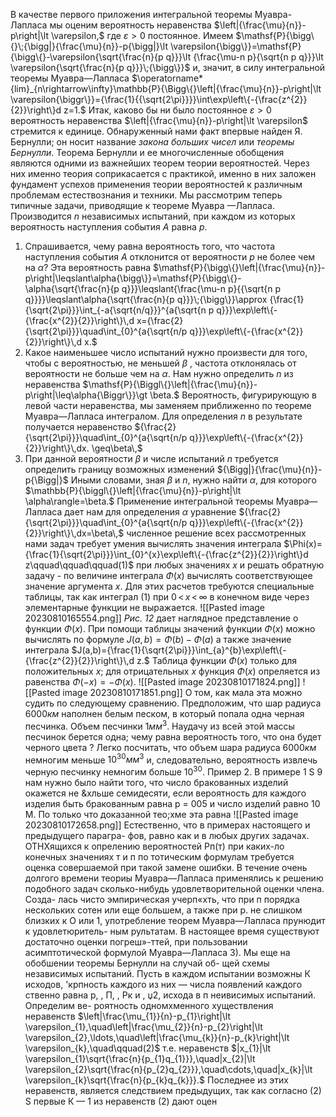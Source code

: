 В качестве первого приложения интегральной теоремы Муавра-Лапласа мы оценим вероятность неравенства $\left|{\frac{\mu}{n}}-p\right|\lt \varepsilon,$ где $\varepsilon\gt 0$ постоянное. 
Имеем $\mathsf{P}{\bigg\{}\;{\bigg|}{\frac{\mu}{n}}-p{\bigg|}\lt \varepsilon{\bigg\}}=\mathsf{P}{\bigg\{}-\varepsilon{\sqrt{\frac{n}{p q}}}\lt {\frac{\mu-n p}{\sqrt{n p q}}}\lt \varepsilon{\sqrt{\frac{n}{p q}}}\;{\bigg\}}$ и, значит, в силу интегральной теоремы Муавра—Лапласа $\operatorname*{lim}_{n\rightarrow\infty}\mathbb{P}{\Bigg\{}\left|{\frac{\mu}{n}}-p\right|\lt \varepsilon{\biggr\}}={\frac{1}{{\sqrt{2\pi}}}}\int\exp\left\{-{\frac{z^{2}}{2}}\right\}d z=1.$ Итак, каково бы ни было  постоянное $\varepsilon\gt 0$ вероятность неравенства $\left|{\frac{\mu}{n}}-p\right|\lt \varepsilon$  стремится к единице. 
Обнаруженный нами факт впервые найден Я. Бернулли; он носит название *закона больших чисел* или *теоремы Бернулли*. Теорема Бернулли и ее многочисленные обобщения являются одними из важнейших теорем теории вероятностей. Через них именно теория соприкасается с практикой, именно в них заложен фундамент успехов применения теории вероятностей к различным проблемам естествознания и техники.
Мы рассмотрим теперь типичные задачи, приводящие к теореме Муавра —Лапласа.
Производится $n$ независимых испытаний, при каждом из которых вероятность наступления события $А$ равна $р$.
1. Спрашивается, чему равна вероятность того, что частота наступления события $А$ отклонится от вероятности $р$ не более чем на $\alpha$? Эта вероятность равна $\mathsf{P}{\bigg\{}\left|{\frac{\mu}{n}}-p\right|\leqslant\alpha{\bigg\}}=\mathsf{P}{\bigg\{}-\alpha{\sqrt{\frac{n}{p q}}}\leqslant{\frac{\mu-n p}{{\sqrt{n p q}}}}\leqslant\alpha{\sqrt{\frac{n}{p q}}}\;{\bigg\}}\approx {\frac{1}{\sqrt{2\pi}}}\int_{-a{\sqrt{n/q}}}^{a{\sqrt{n p q}}}\exp\left\{-{\frac{x^{2}}{2}}\right\}\,d x={\frac{2}{\sqrt{2\pi}}}\quad\int_{0}^{a{\sqrt{n/p q}}}\exp\left\{-{\frac{x^{2}}{2}}\right\}\,d x.$
2. Какое наименьшее число испытаний нужно произвести для того, чтобы с вероятностью, не меньшей $\beta$ , частота отклонялась от вероятности не больше чем на $\alpha$. Нам нужно определить $n$ из неравенства
$\mathsf{P}{\Biggl\{}\left|{\frac{\mu}{n}}-p\right|\leq\alpha{\Biggr\}}\gt \beta.$
Вероятность, фигурирующую в левой части неравенства, мы заменяем приближенно по теореме Муавра—Лапласа интегралом. Для определения $n$ в результате получается неравенство ${\frac{2}{\sqrt{2\pi}}}\quad\int_{0}^{a{\sqrt{n/p q}}}\exp\left\{-{\frac{x^{2}}{2}}\right\}\,dx. \geq\beta\,$
3. При данной вероятности $\beta$ и числе испытаний $n$ требуется определить границу возможных изменений ${\Bigg|}{\frac{\mu}{n}}-p{\Bigg|}$ Иными словами, зная $\beta$ и $n$, нужно найти $\alpha$, для которого $\mathbb{P}{\biggl\{}\left|{\frac{\mu}{n}}-p\right|\lt \alpha\rangle=\beta.$
Применение интегральной теоремы Муавра—Лапласа дает нам для определения $\alpha$ уравнение
${\frac{2}{\sqrt{2\pi}}}\quad\int_{0}^{a{\sqrt{n/p q}}}\exp\left\{-{\frac{x^{2}}{2}}\right\}\,dx=\beta\,$
численное решение всех рассмотренных нами задач требует умения вычислять значения интеграла $\Phi(x)={\frac{1}{\sqrt{2\pi}}}\int_{0}^{x}\exp\left\{-{\frac{z^{2}}{2}}\right\}d z\qquad\qquad\qquad(1)$
при любых значениях $x$ и решать обратную задачу - по величине интеграла $\Phi(x)$ вычислять соответствующее значение аргумента $x$. Для этих расчетов требуются специальные таблицы, так как интеграл $(1)$ при $0\,\lt \,x\,\lt \,\infty$ в конечном виде через элементарные функции не выражается. 
![[Pasted image 20230810165554.png]]
*Рис. 12* дает наглядное представление о функции $\Phi(x)$. При помощи таблицы значений функции $\Phi(x)$ можно вычислять по формуле $J(a,b)=\Phi(b)-\Phi(a)$ а также значение интеграла $J(a,b)={\frac{1}{\sqrt{2\pi}}}\int_{a}^{b}\exp\left\{-{\frac{z^{2}}{2}}\right\}\,d z.$ 
Таблица функции $\Phi(x)$ только для положительных $х$; для отрицательных $x$ функция $\Phi(x)$ опреляется
из равенства $\Phi(-x)=-\Phi(x).$
![[Pasted image 20230810171824.png]]
![[Pasted image 20230810171851.png]]
О том, как мала эта можно судить по следующему сравнению. Предположим, что шар радиуса $6 000 км$ наполнен белым песком, в который попала одна черная песчинка. Объем песчинки $1 мм^3$. Наудачу из всей этой массы песчинок берется одна; чему равна вероятность того, что она будет черного цвета ?
Легко посчитать, что объем шара радиуса $6 000 км$ немногим меньше $10^{30} мм^3$ и, следовательно,  вероятность извлечь черную песчинку немногим больше $10^{30}$.
Пример 2. В примере 1 S 9 нам нужно было найти того,
что число бракованных изделий окажется не &хльше семидесяти, если вероятность для каждого изделия быть бракованным равна р = 005
и число изделий равно 10 М. По только что доказанной тео;хме эта равна
![[Pasted image 20230810172658.png]]
Естественно, что в примерах настоящего и предыдущего парагра-
фов, равно как и в любых других задачах. ОТНХящихся к опрелению
вероятностей Рп(т) при каких-ло конечных значениях т и п по
тотическим формулам требуется оценка совершаемой
при такой замене ошибки. В течение очень долгого времени теориы
Муавра—Лапласа применялись к решению подобного задач
сколько-нибудь удовлетворительной оценки члена. Созда-
лась чисто эмпирическая учерп«хть, что при п порядка нескольких
сотен или еще большем, а также при р. не слишком близких к О или
1, употребление теорем Муавра—Лапласа прунюдит к удовлетюритель-
ным рультатам. В настоящее время существуют достаточно
оценки погреш»-ттей, при пользовании асимптотической
формулой Муавра—Лапласа 3).
Мы еще на обобшении теоремы Бернулли на случай об-
щей схемы независимых испытаний. Пусть в каждом
испытании возможны К исходов, 'крпность каждого из них
— числа появлений каждого
ственно равна р, , П, , Рк и , џ2, исхода в п неивисимых испытаний. Определим ве-
роятность одномхменного хуществления неравенств
$\left|\frac{\mu_{1}}{n}-p_{1}\right|\lt \varepsilon_{1},\quad\left|\frac{\mu_{2}}{n}-p_{2}\right|\lt \varepsilon_{2},\ldots,\quad\left|\frac{\mu_{k}}{n}-p_{k}\right|\lt \varepsilon_{k},\quad\qquad(2)$
т.е. неравенств 
$|x_{1}|\lt \varepsilon_{1}\sqrt{\frac{n}{p_{1}q_{1}}},\quad|x_{2}|\lt \varepsilon_{2}\sqrt{\frac{n}{p_{2}q_{2}}},\quad\cdots,\quad|x_{k}|\lt \varepsilon_{k}\sqrt{\frac{n}{p_{k}q_{k}}}.$
Последнее из этих неравенств, является следствием предыдущих, так как согласно (2) S первые К — 1 из неравенств (2) дают
оцен
